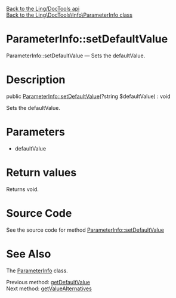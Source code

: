 [Back to the Ling/DocTools api](https://github.com/lingtalfi/DocTools/blob/master/doc/api/Ling/DocTools.md)<br>
[Back to the Ling\DocTools\Info\ParameterInfo class](https://github.com/lingtalfi/DocTools/blob/master/doc/api/Ling/DocTools/Info/ParameterInfo.md)


ParameterInfo::setDefaultValue
================



ParameterInfo::setDefaultValue — Sets the defaultValue.




Description
================


public [ParameterInfo::setDefaultValue](https://github.com/lingtalfi/DocTools/blob/master/doc/api/Ling/DocTools/Info/ParameterInfo/setDefaultValue.md)(?string $defaultValue) : void




Sets the defaultValue.




Parameters
================


- defaultValue

    


Return values
================

Returns void.








Source Code
===========
See the source code for method [ParameterInfo::setDefaultValue](https://github.com/lingtalfi/DocTools/blob/master/Info/ParameterInfo.php#L114-L117)


See Also
================

The [ParameterInfo](https://github.com/lingtalfi/DocTools/blob/master/doc/api/Ling/DocTools/Info/ParameterInfo.md) class.

Previous method: [getDefaultValue](https://github.com/lingtalfi/DocTools/blob/master/doc/api/Ling/DocTools/Info/ParameterInfo/getDefaultValue.md)<br>Next method: [getValueAlternatives](https://github.com/lingtalfi/DocTools/blob/master/doc/api/Ling/DocTools/Info/ParameterInfo/getValueAlternatives.md)<br>

